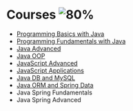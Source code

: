 # Courses ![80%](https://progress-bar.dev/80)
- [Programming Basics with Java](https://github.com/salichalak/SoftUni/tree/main/Programming%20Basics%20with%20Java)  
- [Programming Fundamentals with Java](https://github.com/salichalak/SoftUni/tree/main/Programming%20Fundamentals%20with%20Java)  
- [Java Advanced](https://github.com/salichalak/SoftUni/tree/main/Java%20Advanced)   
- [Java OOP](https://github.com/salichalak/SoftUni/tree/main/Java%20OOP)  
- [JavaScript Advanced](https://github.com/salichalak/SoftUni/tree/main/JS%20Advanced)  
- [JavaScript Applications](https://github.com/salichalak/SoftUni/tree/main/JS%20Applications)  
- [Java DB and MySQL](https://github.com/salichalak/SoftUni/tree/main/MySQL)  
- [Java ORM and Spring Data](https://github.com/salichalak/SoftUni/tree/main/Spring%20Data)
- Java Spring Fundamentals  
- Java Spring Advanced  
